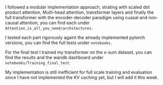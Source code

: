 I followed a modular implementation approach, strating with scaled dot product attention, Multi-head attention, transformer layers and finally the full transformer with the encoder-decoder paradigm using cuasal and non-causal attention, you can find each under `Attention_is_all_you_need/architectures`.

I tested each part rigorously againt the already implemented pytorch versions, you can find the full tests under `notebooks`.


For the final test I trained my transformer on the x-sum dataset, you can find the results and the wandb dashboard under `notebooks/Training_final_test`.


My implementation is still inefficient for full scale training and evaluation since I have not implemented the KV caching yet, but I will add it this week.
